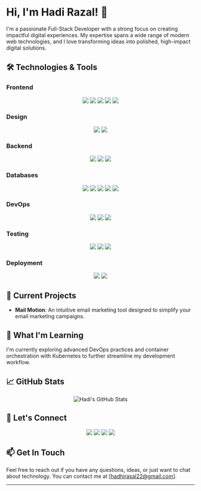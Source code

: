 

# Hi, I'm Hadi Razal! 👋

I'm a passionate Full-Stack Developer with a strong focus on creating impactful digital experiences. My expertise spans a wide range of modern web technologies, and I love transforming ideas into polished, high-impact digital solutions.

## 🛠️ Technologies & Tools

### Frontend
<p align="center">
  <img src="https://img.shields.io/badge/React-61DAFB?logo=react&logoColor=white&style=for-the-badge" />
  <img src="https://img.shields.io/badge/Next.js-000000?logo=next.js&logoColor=white&style=for-the-badge" />
  <img src="https://img.shields.io/badge/Angular-DD0031?logo=angular&logoColor=white&style=for-the-badge" />
  <img src="https://img.shields.io/badge/React_Native-61DAFB?logo=react&logoColor=white&style=for-the-badge" />
<img src="https://img.shields.io/badge/Vue.js-4FC08D?logo=vue.js&logoColor=white&style=for-the-badge" />

</p>

### Design
<p align="center">
  <img src="https://img.shields.io/badge/Figma-F24E1E?logo=figma&logoColor=white&style=for-the-badge" />
  <img src="https://img.shields.io/badge/Photoshop-31A8FF?logo=adobe-photoshop&logoColor=white&style=for-the-badge" />
</p>

### Backend
<p align="center">
  <img src="https://img.shields.io/badge/Node.js-339933?logo=node.js&logoColor=white&style=for-the-badge" />
  <img src="https://img.shields.io/badge/Django-092E20?logo=django&logoColor=white&style=for-the-badge" />
  <img src="https://img.shields.io/badge/Express.js-000000?logo=express&logoColor=white&style=for-the-badge" />
</p>

### Databases
<p align="center">
  <img src="https://img.shields.io/badge/MongoDB-47A248?logo=mongodb&logoColor=white&style=for-the-badge" />
  <img src="https://img.shields.io/badge/PostgreSQL-336791?logo=postgresql&logoColor=white&style=for-the-badge" />
  <img src="https://img.shields.io/badge/Supabase-3ECF8E?logo=supabase&logoColor=white&style=for-the-badge" />
  <img src="https://img.shields.io/badge/Firebase-FFCA28?logo=firebase&logoColor=white&style=for-the-badge" />
  <img src="https://img.shields.io/badge/MySQL-4479A1?logo=mysql&logoColor=white&style=for-the-badge" />
</p>

### DevOps
<p align="center">
  <img src="https://img.shields.io/badge/Docker-2496ED?logo=docker&logoColor=white&style=for-the-badge" />
  <img src="https://img.shields.io/badge/Kubernetes-326CE5?logo=kubernetes&logoColor=white&style=for-the-badge" />
  <img src="https://img.shields.io/badge/AWS-232F3E?logo=amazon-aws&logoColor=white&style=for-the-badge" />
</p>

### Testing
<p align="center">
  <img src="https://img.shields.io/badge/Jest-C21325?logo=jest&logoColor=white&style=for-the-badge" />
  <img src="https://img.shields.io/badge/Mocha-8D6748?logo=mocha&logoColor=white&style=for-the-badge" />
  <img src="https://img.shields.io/badge/Selenium-43B02A?logo=selenium&logoColor=white&style=for-the-badge" />
</p>

### Deployment
<p align="center">
  <img src="https://img.shields.io/badge/Vercel-000000?logo=vercel&logoColor=white&style=for-the-badge" />
  <img src="https://img.shields.io/badge/Netlify-00C7B7?logo=netlify&logoColor=white&style=for-the-badge" />
</p>

## 🔭 Current Projects
- **Mail Motion**: An intuitive email marketing tool designed to simplify your email marketing campaigns.

## 🌱 What I'm Learning
I'm currently exploring advanced DevOps practices and container orchestration with Kubernetes to further streamline my development workflow.

## 📈 GitHub Stats
<p align="center">
  <img src="https://github-readme-stats.vercel.app/api?username=hadi-razal&show_icons=true&theme=radical" alt="Hadi's GitHub Stats" />
</p>

## 🔗 Let's Connect
<p align="center">
  <a href="https://www.linkedin.com/in/hadi-razal-690b22228/"><img src="https://img.shields.io/badge/LinkedIn-0077B5?logo=linkedin&logoColor=white&style=for-the-badge" /></a>
  <a href="https://github.com/hadi-razal"><img src="https://img.shields.io/badge/GitHub-181717?logo=github&logoColor=white&style=for-the-badge" /></a>
  <a href="https://twitter.com/Hadi_Razal"><img src="https://img.shields.io/badge/Twitter-1DA1F2?logo=twitter&logoColor=white&style=for-the-badge" /></a>
  <a href="https://www.instagram.com/hadi_razal/"><img src="https://img.shields.io/badge/Instagram-E4405F?logo=instagram&logoColor=white&style=for-the-badge" /></a>
</p>


## 📫 Get In Touch
Feel free to reach out if you have any questions, ideas, or just want to chat about technology. You can contact me at [hadhirasal22@gmail.com].

---
